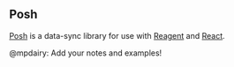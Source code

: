 ## Posh

[Posh]() is a data-sync library for use with [Reagent]() and [React]().

@mpdairy: Add your notes and examples!